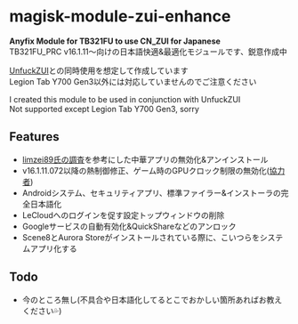 # magisk-module-zui-enhance
**Anyfix Module for TB321FU to use CN_ZUI for Japanese**<br>
TB321FU_PRC v16.1.11～向けの日本語快適&最適化モジュールです、鋭意作成中<br>

[UnfuckZUI](https://github.com/Xposed-Modules-Repo/xyz.cirno.unfuckzui)との同時使用を想定して作成しています<br>
Legion Tab Y700 Gen3以外には対応していませんのでご注意ください<br>

I created this module to be used in conjunction with UnfuckZUI<br>
Not supported except Legion Tab Y700 Gen3, sorry<br> 

## Features
- [limzei89氏の調査](https://note.com/limzei89/n/n2a6ddb4455d5)を参考にした中華アプリの無効化&アンインストール
- v16.1.11.072以降の熱制御修正、ゲーム時のGPUクロック制限の無効化([協力者](https://t.me/Rakkashin))
- Androidシステム、セキュリティアプリ、標準ファイラー&インストーラの完全日本語化
- LeCloudへのログインを促す設定トップウィンドウの削除
- Googleサービスの自動有効化&QuickShareなどのアンロック
- Scene8とAurora Storeがインストールされている際に、こいつらをシステムアプリ化する

## Todo
- 今のところ無し(不具合や日本語化してるとこでおかしい箇所あればお教えください💦)
